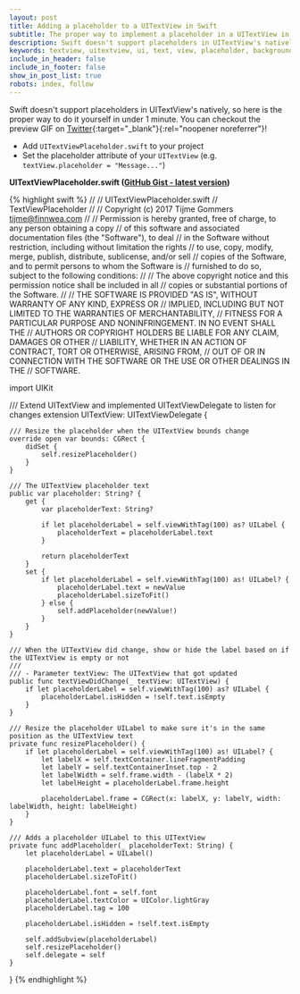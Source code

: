 ```yaml
---
layout: post
title: Adding a placeholder to a UITextView in Swift
subtitle: The proper way to implement a placeholder in a UITextView in under 1 minute.
description: Swift doesn't support placeholders in UITextView's natively, so here is the proper way to implement a placeholder in a UITextView. You can do it yourself in under 1 minute.
keywords: textview, uitextview, ui, text, view, placeholder, background, grey, help, swift, ios, osx, apple
include_in_header: false
include_in_footer: false
show_in_post_list: true
robots: index, follow
---
```


Swift doesn't support placeholders in UITextView's natively, so here is the proper way to do it yourself in under 1 minute. You can checkout the preview GIF on [Twitter](https://twitter.com/tijme/status/805743064232902656){:target="_blank"}{:rel="noopener noreferrer"}!

* Add `UITextViewPlaceholder.swift` to your project
* Set the placeholder attribute of your `UITextView` (e.g. `textView.placeholder = "Message..."`)

**UITextViewPlaceholder.swift (<a href="https://gist.github.com/tijme/14ec04ef6a175a70dd5a759e7ff0b938" target="_blank" title="Tweet" rel="noopener">GitHub Gist - latest version</a>)**

{% highlight swift %}
//
//  UITextViewPlaceholder.swift
//  TextViewPlaceholder
//
//  Copyright (c) 2017 Tijme Gommers <tijme@finnwea.com>
//
//  Permission is hereby granted, free of charge, to any person obtaining a copy
//  of this software and associated documentation files (the "Software"), to deal
//  in the Software without restriction, including without limitation the rights
//  to use, copy, modify, merge, publish, distribute, sublicense, and/or sell
//  copies of the Software, and to permit persons to whom the Software is
//  furnished to do so, subject to the following conditions:
//
//  The above copyright notice and this permission notice shall be included in all
//  copies or substantial portions of the Software.
//
//  THE SOFTWARE IS PROVIDED "AS IS", WITHOUT WARRANTY OF ANY KIND, EXPRESS OR
//  IMPLIED, INCLUDING BUT NOT LIMITED TO THE WARRANTIES OF MERCHANTABILITY,
//  FITNESS FOR A PARTICULAR PURPOSE AND NONINFRINGEMENT. IN NO EVENT SHALL THE
//  AUTHORS OR COPYRIGHT HOLDERS BE LIABLE FOR ANY CLAIM, DAMAGES OR OTHER
//  LIABILITY, WHETHER IN AN ACTION OF CONTRACT, TORT OR OTHERWISE, ARISING FROM,
//  OUT OF OR IN CONNECTION WITH THE SOFTWARE OR THE USE OR OTHER DEALINGS IN THE
//  SOFTWARE.

import UIKit

/// Extend UITextView and implemented UITextViewDelegate to listen for changes
extension UITextView: UITextViewDelegate {
    
    /// Resize the placeholder when the UITextView bounds change
    override open var bounds: CGRect {
        didSet {
            self.resizePlaceholder()
        }
    }
    
    /// The UITextView placeholder text
    public var placeholder: String? {
        get {
            var placeholderText: String?
            
            if let placeholderLabel = self.viewWithTag(100) as? UILabel {
                placeholderText = placeholderLabel.text
            }
            
            return placeholderText
        }
        set {
            if let placeholderLabel = self.viewWithTag(100) as! UILabel? {
                placeholderLabel.text = newValue
                placeholderLabel.sizeToFit()
            } else {
                self.addPlaceholder(newValue!)
            }
        }
    }
    
    /// When the UITextView did change, show or hide the label based on if the UITextView is empty or not
    ///
    /// - Parameter textView: The UITextView that got updated
    public func textViewDidChange(_ textView: UITextView) {
        if let placeholderLabel = self.viewWithTag(100) as? UILabel {
            placeholderLabel.isHidden = !self.text.isEmpty
        }
    }
    
    /// Resize the placeholder UILabel to make sure it's in the same position as the UITextView text
    private func resizePlaceholder() {
        if let placeholderLabel = self.viewWithTag(100) as! UILabel? {
            let labelX = self.textContainer.lineFragmentPadding
            let labelY = self.textContainerInset.top - 2
            let labelWidth = self.frame.width - (labelX * 2)
            let labelHeight = placeholderLabel.frame.height

            placeholderLabel.frame = CGRect(x: labelX, y: labelY, width: labelWidth, height: labelHeight)
        }
    }
    
    /// Adds a placeholder UILabel to this UITextView
    private func addPlaceholder(_ placeholderText: String) {
        let placeholderLabel = UILabel()
        
        placeholderLabel.text = placeholderText
        placeholderLabel.sizeToFit()
        
        placeholderLabel.font = self.font
        placeholderLabel.textColor = UIColor.lightGray
        placeholderLabel.tag = 100
        
        placeholderLabel.isHidden = !self.text.isEmpty
        
        self.addSubview(placeholderLabel)
        self.resizePlaceholder()
        self.delegate = self
    }
    
}
{% endhighlight %}